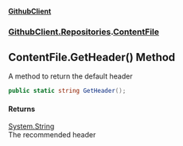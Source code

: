 #### [GithubClient](index.md 'index')
### [GithubClient.Repositories](GithubClient.Repositories.md 'GithubClient.Repositories').[ContentFile](GithubClient.Repositories.ContentFile.md 'GithubClient.Repositories.ContentFile')

## ContentFile.GetHeader() Method

A method to return the default header

```csharp
public static string GetHeader();
```

#### Returns
[System.String](https://docs.microsoft.com/en-us/dotnet/api/System.String 'System.String')  
The recommended header